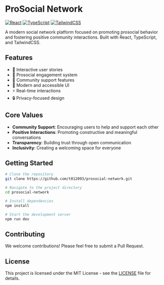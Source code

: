# ProSocial Network

[![React](https://img.shields.io/badge/React-20232A?style=for-the-badge&logo=react&logoColor=61DAFB)](https://reactjs.org/)
[![TypeScript](https://img.shields.io/badge/TypeScript-007ACC?style=for-the-badge&logo=typescript&logoColor=white)](https://www.typescriptlang.org/)
[![TailwindCSS](https://img.shields.io/badge/Tailwind_CSS-38B2AC?style=for-the-badge&logo=tailwind-css&logoColor=white)](https://tailwindcss.com/)

A modern social network platform focused on promoting prosocial behavior and fostering positive community interactions. Built with React, TypeScript, and TailwindCSS.

## Features

- 🌟 Interactive user stories
- 💝 Prosocial engagement system
- 🤝 Community support features
- 🎨 Modern and accessible UI
- ⚡ Real-time interactions
- 🔒 Privacy-focused design

## Core Values

- **Community Support**: Encouraging users to help and support each other
- **Positive Interactions**: Promoting constructive and meaningful conversations
- **Transparency**: Building trust through open communication
- **Inclusivity**: Creating a welcoming space for everyone

## Getting Started

```bash
# Clone the repository
git clone https://github.com/t012093/prosocial-network.git

# Navigate to the project directory
cd prosocial-network

# Install dependencies
npm install

# Start the development server
npm run dev
```

## Contributing

We welcome contributions! Please feel free to submit a Pull Request.

## License

This project is licensed under the MIT License - see the [LICENSE](LICENSE) file for details.
